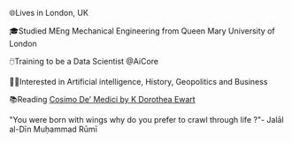 🌐Lives in London, UK

🎓Studied MEng Mechanical Engineering from Queen Mary University of London

🖱️Training to be a Data Scientist @AiCore

🥷🏽Interested in Artificial intelligence, History, Geopolitics and Business

📚Reading [Cosimo De’ Medici by K Dorothea Ewart ](https://www.goodreads.com/book/show/21027274-cosimo-de-medici)

"You were born with wings why do you prefer to crawl through life ?"- Jalāl al-Dīn Muḥammad Rūmī
